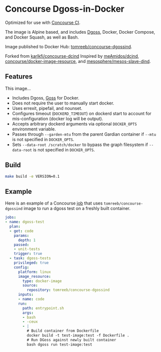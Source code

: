 # Concourse Dgoss-in-Docker

Optimized for use with [Concourse CI](http://concourse.ci/).

The image is Alpine based, and includes [Dgoss](https://github.com/aelsabbahy/goss/tree/master/extras/dgoss), Docker, Docker Compose, and Docker Squash, as well as Bash.

Image published to Docker Hub: [tomreeb/concourse-dgossind](https://hub.docker.com/r/tomreeb/concourse-dgossind/).

Forked from [karlkfi/concourse-dcind](https://github.com/karlkfi/concourse-dcind)
Inspired by [meAmidos/dcind](https://github.com/meAmidos/dcind),  [concourse/docker-image-resource](https://github.com/concourse/docker-image-resource/blob/master/assets/common.sh), and [mesosphere/mesos-slave-dind](https://github.com/mesosphere/mesos-slave-dind).

## Features

This image...

- Includes Dgoss, [Goss](https://github.com/aelsabbahy/goss/) for Docker.
- Does not require the user to manually start docker.
- Uses errexit, pipefail, and nounset.
- Configures timeout (`DOCKERD_TIMEOUT`) on dockerd start to account for mis-configuration (docker log will be output).
- Accepts arbitrary dockerd arguments via optional `DOCKER_OPTS` environment variable.
- Passes through `--garden-mtu` from the parent Gardian container if `--mtu` is not specified in `DOCKER_OPTS`.
- Sets `--data-root /scratch/docker` to bypass the graph filesystem if `--data-root` is not specified in `DOCKER_OPTS`.

## Build

```bash
make build -e VERSION=0.1
```

## Example

Here is an example of a Concourse [job](http://concourse.ci/concepts.html) that uses ```tomreeb/concourse-dgossind``` image to run a dgoss test on a freshly built container.

```yaml
jobs:
- name: dgoss-test
  plan:
  - get: code
    params:
      depth: 1
    passed:
    - unit-tests
    trigger: true
  - task: dgoss-tests
    privileged: true
    config:
      platform: linux
      image_resource:
        type: docker-image
        source:
          repository: tomreeb/concourse-dgossind
      inputs:
      - name: code
      run:
        path: entrypoint.sh
        args:
        - bash
        - -ceux
        - |
          # Build container from Dockerfile
          docker build -t test-image:test -f Dockerfile .
          # Run DGoss against newly built container
          bash dgoss run test-image:test
```
